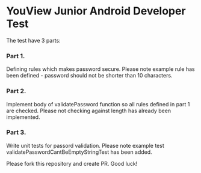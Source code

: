 # YouView Junior Android Developer Test

The test have 3 parts:
### Part 1. 
Defining rules which makes password secure. Please note example rule has been defined - password should not be shorter than 10 characters.

### Part 2. 
Implement body of validatePassword function so all rules defined in part 1 are checked. Please not checking against length has already been implemented.

### Part 3. 
Write unit tests for passord validation. Please note example test validatePasswordCantBeEmptyStringTest has been added.

Please fork this repository and create PR. Good luck!
